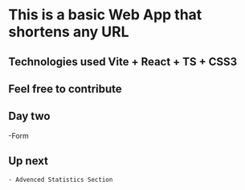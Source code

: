 # This is a basic Web App that shortens any URL #



## Technologies used Vite + React + TS  + CSS3


    
## Feel free to contribute

## Day two

  -Form

## Up next

    - Advenced Statistics Section